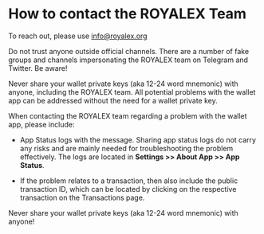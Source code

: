 # How to contact the ROYALEX Team

To reach out, please use info@royalex.org

Do not trust anyone outside official channels. There are a number of fake groups and channels impersonating the ROYALEX team on Telegram and Twitter. Be aware!

Never share your wallet private keys (aka 12-24 word mnemonic) with anyone, including the ROYALEX team. All potential problems with the wallet app can be addressed without the need for a wallet private key.

When contacting the ROYALEX team regarding a problem with the wallet app, please include:

- App Status logs with the message. Sharing app status logs do not carry any risks and are mainly needed for troubleshooting the problem effectively. The logs are located in **Settings >> About App >> App Status**.

- If the problem relates to a transaction, then also include the public transaction ID, which can be located by clicking on the respective transaction on the Transactions page.

Never share your wallet private keys (aka 12-24 word mnemonic) with anyone!
